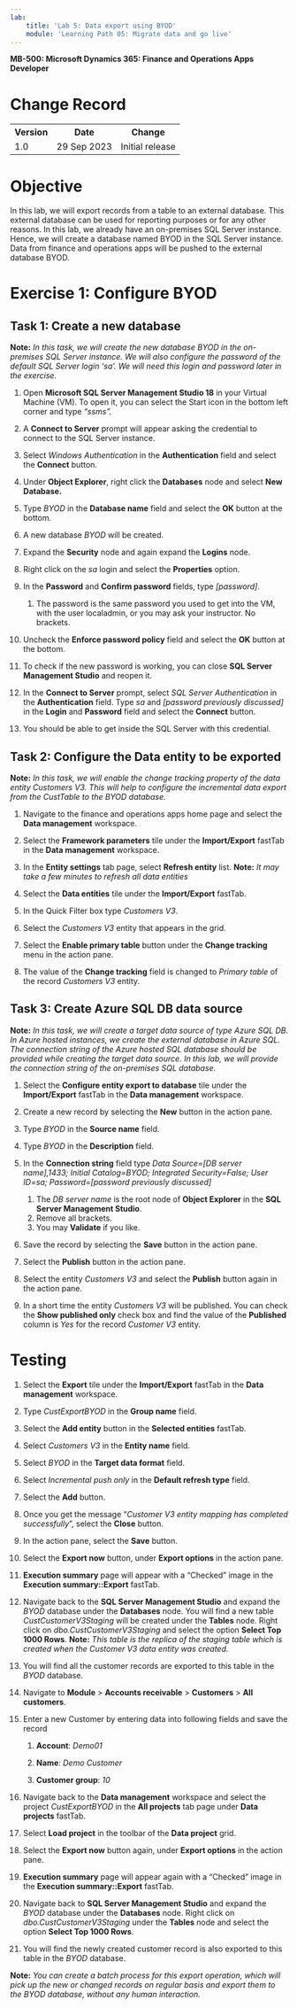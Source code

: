 ```yaml
---
lab:
    title: 'Lab 5: Data export using BYOD'
    module: 'Learning Path 05: Migrate data and go live'
---
```


**MB-500: Microsoft Dynamics 365: Finance and Operations Apps Developer**


# Change Record

<html>
<table><tr><th>Version</th><th>Date</th><th>Change</th></tr>
<tr><td>1.0</td><td>29 Sep 2023</td><td>Initial release</td></tr>
</table>
</html>


# Objective

In this lab, we will export records from a table to an external database. This
external database can be used for reporting purposes or for any other reasons.
In this lab, we already have an on-premises SQL Server instance. Hence, we will
create a database named BYOD in the SQL Server instance. Data from finance and
operations apps will be pushed to the external database BYOD.

# Exercise 1: Configure BYOD


## Task 1: Create a new database

**Note:** *In this task, we will create the new database BYOD in the on-premises SQL Server instance. We will also configure the password of the default SQL Server login ‘sa’. We will need this login and password later in the exercise.*


1.  Open **Microsoft SQL Server Management Studio 18** in your Virtual Machine
    (VM). To open it, you can select the Start icon in the bottom left corner
    and type *“ssms”.*

2.  A **Connect to Server** prompt will appear asking the credential to connect
    to the SQL Server instance.

3.  Select *Windows Authentication* in the **Authentication** field and select
    the **Connect** button.

4.  Under **Object Explorer**, right click the **Databases** node and select
    **New Database.**

5.  Type *BYOD* in the **Database name** field and select the **OK** button at
    the bottom.

6.  A new database *BYOD* will be created.

7.  Expand the **Security** node and again expand the **Logins** node.

8.  Right click on the *sa* login and select the **Properties** option.

9.  In the **Password** and **Confirm password** fields, type *[password]*.

    1.  The password is the same password you used to get into the VM, with the
        user localadmin, or you may ask your instructor. No brackets.

10. Uncheck the **Enforce password policy** field and select the **OK** button
    at the bottom.

11. To check if the new password is working, you can close **SQL Server
    Management Studio** and reopen it.

12. In the **Connect to Server** prompt, select *SQL Server Authentication* in
    the **Authentication** field. Type *sa* and *[password previously
    discussed]* in the **Login** and **Password** field and select the
    **Connect** button.

13. You should be able to get inside the SQL Server with this credential.

## Task 2: Configure the Data entity to be exported

**Note:** *In this task, we will enable the change tracking property of the data entity Customers V3. This will help to configure the incremental data export from the CustTable to the BYOD database.*


1.  Navigate to the finance and operations apps home page and select the **Data
    management** workspace.

2.  Select the **Framework parameters** tile under the **Import/Export** fastTab
    in the **Data management** workspace.

3.  In the **Entity settings** tab page, select **Refresh entity** list.
**Note:** *It may take a few minutes to refresh all data entities*

4.  Select the **Data entities** tile under the **Import/Export** fastTab.

5.  In the Quick Filter box type *Customers V3*.

6.  Select the *Customers V3* entity that appears in the grid.

7.  Select the **Enable primary table** button under the **Change tracking**
    menu in the action pane.

8.  The value of the **Change tracking** field is changed to *Primary table* of
    the record *Customers V3* entity.

## Task 3: Create Azure SQL DB data source

**Note:** *In this task, we will create a target data source of type Azure SQL DB. In Azure hosted instances, we create the external database in Azure SQL. The connection string of the Azure hosted SQL database should be provided while creating the target data source. In this lab, we will provide the connection string of the on-premises SQL database.*


1.  Select the **Configure entity export to database** tile under the
    **Import/Export** fastTab in the **Data management** workspace.

2.  Create a new record by selecting the **New** button in the action pane.

3.  Type *BYOD* in the **Source name** field.

4.  Type *BYOD* in the **Description** field.

5.  In the **Connection string** field type *Data Source=[DB server name],1433;
    Initial Catalog=BYOD; Integrated Security=False; User ID=sa;
    Password=[password previously discussed]*

    1.  The *DB server name* is the root node of **Object Explorer** in the
        **SQL Server Management Studio**.
    2.  Remove all brackets.
    3.  You may **Validate** if you like.

6.  Save the record by selecting the **Save** button in the action pane.

7.  Select the **Publish** button in the action pane.

8.  Select the entity *Customers V3* and select the **Publish** button again in
    the action pane.

9.  In a short time the entity *Customers V3* will be published. You can check
    the **Show published only** check box and find the value of the
    **Published** column is *Yes* for the record *Customer V3* entity.

# Testing

1.  Select the **Export** tile under the **Import/Export** fastTab in the **Data
    management** workspace.

2.  Type *CustExportBYOD* in the **Group name** field.

3.  Select the **Add entity** button in the **Selected entities** fastTab.

4.  Select *Customers V3* in the **Entity name** field.

5.  Select *BYOD* in the **Target data format** field.

6.  Select *Incremental push only* in the **Default refresh type** field.

7.  Select the **Add** button.

8.  Once you get the message “*Customer V3 entity mapping has completed
    successfully*”, select the **Close** button.

9.  In the action pane, select the **Save** button.

10. Select the **Export now** button, under **Export options** in the action
    pane.

11. **Execution summary** page will appear with a “Checked” image in the
    **Execution summary::Export** fastTab.

12. Navigate back to the **SQL Server Management Studio** and expand the *BYOD*
    database under the **Databases** node. You will find a new table
    *CustCustomerV3Staging* will be created under the **Tables** node. Right
    click on *dbo.CustCustomerV3Staging* and select the option **Select Top 1000
    Rows**.
**Note:** *This table is the replica of the staging table which is created when the Customer V3 data entity was created.*


13. You will find all the customer records are exported to this table in the
    *BYOD* database.

14. Navigate to **Module** \> **Accounts receivable** \> **Customers** \> **All
    customers**.

15. Enter a new Customer by entering data into following fields and save the
    record

    1.  **Account**: *Demo01*

    2.  **Name**: *Demo Customer*

    3.  **Customer group**: *10*

16. Navigate back to the **Data management** workspace and select the project
    *CustExportBYOD* in the **All projects** tab page under **Data projects**
    fastTab.

17. Select **Load project** in the toolbar of the **Data project** grid.

18. Select the **Export now** button again, under **Export options** in the
    action pane.

19. **Execution summary** page will appear again with a “Checked” image in the
    **Execution summary::Export** fastTab.

20. Navigate back to **SQL Server Management Studio** and expand the *BYOD*
    database under the **Databases** node. Right click on
    *dbo.CustCustomerV3Staging* under the **Tables** node and select the option
    **Select Top 1000 Rows**.

21. You will find the newly created customer record is also exported to this
    table in the *BYOD* database.

**Note:** *You can create a batch process for this export operation, which will pick up the new or changed records on regular basis and export them to the BYOD database, without any human interaction.*
